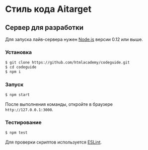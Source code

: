# Стиль кода Aitarget

## Сервер для разработки

Для запуска лайв-сервера нужен [Node.js](https://nodejs.org) версии 0.12 или выше.

### Установка

```bash
$ git clone https://github.com/htmlacademy/codeguide.git
$ cd codeguide
$ npm i
```

### Запуск

```bash
$ npm start
```

После выполнения команды, откройте в браузере `http://127.0.0.1:3000`.

### Тестирование

```bash
$ npm test
```

Для проверки скриптов используется [ESLint](http://eslint.org).

